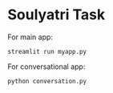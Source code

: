 # Soulyatri Task

For main app:
```
streamlit run myapp.py
```

For conversational app:
```
python conversation.py
```